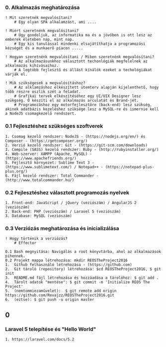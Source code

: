### 0. Alkalmazás meghatározása

	! Mit szeretnék megvalósítani?
		# Egy olyan SPA alkalamzást, ami ....

	! Miért szeretnénk megvalósítani?
		# Úgy gondoljuk, az informatika ma és a jövőben is ott lesz az emberek életeben nap, mint nap.
		# Egy kis tanulással mindenki elsajátíthatja a programozási kézségét és a munkaerő piacon .....

	! Hogyan szeretnénk megvalósítani / Miben szeretnénk megvalósítani?
		# Az alkalmazásunkhoz választott techonlógiák megfelelnek az alkalmazás kihívásaihoz.
		# A legtöbb fejlesztő és állást kínálók ezeket a techológiákat várják el.

	! Mik szükségesek a megvalósításhoz?
		# Az alklamzáshoz elkészített ütemterv alapján kijelenthető, hogy több részre oszlik szét a feladat.
		# Grafikai tervek elkészítéséhez egy UI/UIX Designer lesz szükgség. Ő készíti el az alkalmazás arculatát és Brand-jét.
		# Programozáshoz egy motorfejlesztőre (back-end) lesz szükség, akinek adatbázis kezeléshez szüksége lesz a MySQL-re és ismernie kell a NodeJS csomagkezelő rendszert.

### 0.1 Fejlesztéshez szükséges szoftverek

	1. Csomag kezelő rendszer: NodeJS - (https://nodejs.org/en/) és Composer - (https://getcomposer.org/)
	2. Verzió kezelő rendszer: Git - (https://git-scm.com/downloads)
	3. Compile (SASS) kezelő rendszer: Ruby - (http://rubyinstaller.org/)
	4. Web-szerver: XAMPP (Apache, MySQL) - (https://www.apachefriends.org/)
	5. Fejlesztő környezet: Sublime Text 3 - (https://www.sublimetext.com/) / Notepad++ - (https://notepad-plus-plus.org/)
	6. Fájl kezelő rendszer: Total Commander - (http://www.totalcommander.hu/)

### 0.2 Fejlesztéshez választott programozás nyelvek

	1. Front-end: JavaScript / jQuery (veziószám) / AngularJS 2 (veziószám)
	2. Back-end: PHP (veziószám) / Laravel 5 (veziószám)
	3. Database: MySQL (veziószám)

###  0.3 Verziózás meghatározása és inicializálása

	! Hogy történik a verziózás?
		# Effector

	0.1 Bash megnyitása: Navigálás a root könyvtárba, ahol az alkalmazások pihennek.
	0.2 Projekt mappa létrehozása: mkdir REOSTheProject2016
	1. 	Github felhasználó létrehozása - (https://github.com)
	2. 	Git tároló (repository) létrehozása: $cd REOSTheProject2016, $ git init
	3.	README.md fájl létrehozása és hozzáadása a tárolóhoz: $ git add .
	4.	Tárolt adatok "mentése": $ git commit -m 'Initialize REOS The Project'
	5.	(nemtommiezaművelet):  $ git remote add origin https://github.com/Revajzz/REOSTheProject2016.git
	6. 	(eztse): $ git push -u origin master

## 0

### Laravel 5 telepítése és "Hello World"
	
	1. https://laravel.com/docs/5.2

## 